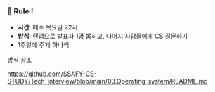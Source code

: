 ### 🔋 Rule !

* **시간**: 매주 목요일 22시
* **방식**: 랜덤으로 발표자 1명 뽑히고, 나머지 사람들에게 CS 질문하기
* 1주일에 주제 하나씩



방식 참조

https://github.com/SSAFY-CS-STUDY/Tech_interview/blob/main/03.Operating_system/README.md

